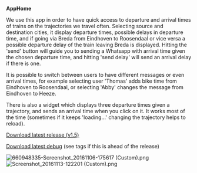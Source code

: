 **AppHome**

We use this app in order to have quick access to departure and arrival times of trains on the trajectories we travel often. Selecting source and destination cities, it display departure times, possible delays in departure time, and if going via Breda from Eindhoven to Roosendaal or vice versa a possible departure delay of the train leaving Breda is displayed. Hitting the 'send' button will guide you to sending a Whatsapp with arrival time given the chosen departure time, and hitting 'send delay' will send an arrival delay if there is one.

It is possible to switch between users to have different messages or even arrival times, for example selecting user 'Thomas' adds bike time from Eindhoven to Roosendaal, or selecting 'Abby' changes the message from Eindhoven to Heeze.

There is also a widget which displays three departure times given a trajectory, and sends an arrival time when you click on it. It works most of the time (sometimes if it keeps 'loading...' changing the trajectory helps to reload).

[Download latest release (v1.5)](https://bitbucket.org/slideclimb/apphome/raw/7a51c43ec571c1fc7144e1139f210191bf8bd076/AppHome/app/AppHome-release1.5.apk)

[Download latest debug](https://bitbucket.org/slideclimb/apphome/raw/c5049ffd8e9acfbd0beebf88aef372ded5ecfcce/apphome/app/build/outputs/apk/app-debug.apk) (see tags if this is ahead of the release)

![660948335-Screenshot_20161106-175617 (Custom).png](https://bitbucket.org/repo/aqojbG/images/2856234104-660948335-Screenshot_20161106-175617%20\(Custom\).png) ![Screenshot_20161113-122201 (Custom).png](https://bitbucket.org/repo/aqojbG/images/4219494483-Screenshot_20161113-122201%20\(Custom\).png)